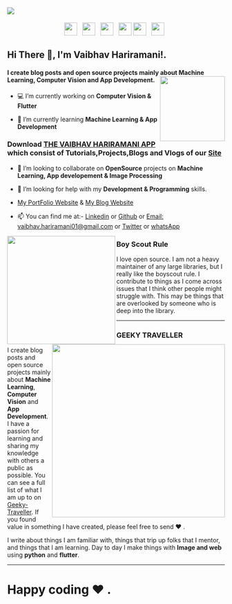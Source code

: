 # [<img src="https://github.com/vaibhavhariaramani/vaibhavhariaramani/blob/master/icon/gh-bannner-light.png">](https://github.com/vaibhavhariaramani/The-Vaibhav-Hariramani-App/raw/master/vaibhav%20hariramani%20app.apk) 
<p align='center'>
<a href="https://www.linkedin.com/in/vaibhav-hariramani-087488186/"><img height="30" src="https://github.com/vaibhavhariaramani/vaibhavhariaramani/blob/master/icon/linkedin.png"></a>&nbsp;&nbsp;
<a href="https://twitter.com/vaibhavhariram2"><img height="30" src="https://github.com/vaibhavhariaramani/vaibhavhariaramani/blob/master/icon/twitter.png"></a>&nbsp;&nbsp;
<a href="https://www.instagram.com/vaibhav.hariramani/?hl=en"><img height="30" src="https://github.com/vaibhavhariaramani/vaibhavhariaramani/blob/master/icon/instagram.jpg"></a>&nbsp;&nbsp;
<a href="https://www.buymeacoffee.com/vaibhavJii"><img height="30" src="https://github.com/vaibhavhariaramani/vaibhavhariaramani/blob/master/icon/by-me-a-coffee.png"></a>
<a href="https://wa.me/+917790991077"><img height="30" src="https://github.com/vaibhavhariaramani/vaibhavhariaramani/blob/master/icon/whatsapp.png"></a>&nbsp;&nbsp;
<a href="mailto:vaibhav.hariramani01@gmail.com"><img height="30" src="https://github.com/vaibhavhariaramani/vaibhavhariaramani/blob/master/icon/email.png"></a>&nbsp;&nbsp;
</p>

## Hi There 👋, I'm **Vaibhav Hariramani!**. 
#### I create blog posts and open source projects mainly about Machine Learning, Computer Vision and App Development. <img align='right' src="https://media.giphy.com/media/yU0vrGBTI6TKg/giphy.gif" width="150">
- 💻 I’m currently working on **Computer Vision & Flutter**

- 📖 I’m currently learning **Machine Learning & App Development**


### Download [**THE VAIBHAV HARIRAMANI APP**](https://github.com/vaibhavhariaramani/The-Vaibhav-Hariramani-App/raw/master/vaibhav%20hariramani%20app.apk) which consist of Tutorials,Projects,Blogs and Vlogs of our [Site](https://sites.google.com/view/geeky-traveller/home)


- 👯 I’m looking to collaborate on **OpenSource** projects on **Machine Learning, App developement & Image Processing**

- 🤔 I’m looking for help with my **Development & Programming** skills.
- [My PortFolio Website](https://vaibhavhariaramani.github.io/) & [My Blog Website](https://sites.google.com/view/geeky-traveller/home)


- 📫 You can find me at:- [Linkedin](https://www.linkedin.com/in/vaibhav-hariramani-087488186/) or [Github](https://github.com/vaibhavhariaramani) or [Email: vaibhav.hariramani01@gmail.com](mailto:vaibhav.hariramani01@gmail.com) or <a href="https://twitter.com/vaibhavhariram2">Twitter</a>  or [whatsApp](wa.me/+917790991077)

<p>
  <img width="250" align='left' src="https://github.com/vaibhavhariaramani/vaibhavhariaramani/blob/master/icon/hacktoberfest.png">
</p>
 
### Boy Scout Rule

I love open source.  I am not a heavy maintainer of any large libraries, but I really like the boyscout rule.  I contribute to things as I come across issues that I think other people might struggle with.  This may be things that are overlooked by someone who is deep into the library.  

 ---
 <p>
  <a href="https://sites.google.com/view/geeky-traveller/home"><img width="400" align='right' src="https://github.com/vaibhavhariaramani/vaibhavhariaramani/blob/master/icon/image.png"></a>
</p>

### GEEKY TRAVELLER

I create blog posts and open source projects mainly about **Machine Learning**, **Computer Vision** and **App Development**.  I have a passion for learning and sharing my knowledge with others a public as possible.  You can see a full list of what I am up to on [Geeky-Traveller](https://sites.google.com/view/geeky-traveller/home).  If you found value in something I have created, please feel free to send ♥ .

I write about things I am familiar with, things that trip up folks that I mentor, and things that I am learning.  Day to day I make things with **Image and web** using **python** and **flutter**. 
 
 ---

#   Happy coding ❤️ .
